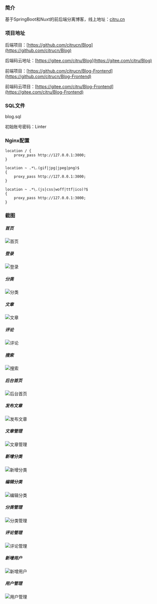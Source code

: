 ### 简介
基于SpringBoot和Nuxt的前后端分离博客，线上地址：[citru.cn](https://citru.cn)

### 项目地址
后端项目：[https://github.com/citrucn/Blog](https://github.com/citrucn/Blog)  

后端码云地址：[https://gitee.com/citru/Blog](https://gitee.com/citru/Blog)  

前端项目：[https://github.com/citrucn/Blog-Frontend](https://github.com/citrucn/Blog-Frontend) 
 
前端码云项目：[https://gitee.com/citru/Blog-Frontend](https://gitee.com/citru/Blog-Frontend)

### SQL文件
blog.sql

初始账号密码：Linter

### Nginx配置
```
location / {
    proxy_pass http://127.0.0.1:3000;
}

location ~ .*\.(gif|jpg|jpeg|png)$
{
    proxy_pass http://127.0.0.1:3000;
}
    
location ~ .*\.(js|css|woff|ttf|ico)?$
{
    proxy_pass http://127.0.0.1:3000;
}
```

### 截图
##### 首页
![首页](http://cdn.citru.cn/blog-index.png)
##### 登录
![登录](http://cdn.citru.cn/blog-login.png)
##### 分类
![分类](http://cdn.citru.cn/blog-catalog.png)
##### 文章
![文章](http://cdn.citru.cn/blog-article.png)
##### 评论
![评论](http://cdn.citru.cn/blog-comment-new.png)
##### 搜索
![搜索](http://cdn.citru.cn/blog-search.png)
##### 后台首页
![后台首页](http://cdn.citru.cn/blog-admin-index.png)
##### 发布文章
![发布文章](http://cdn.citru.cn/blog-article-new.png)
##### 文章管理
![文章管理](http://cdn.citru.cn/blog-article-list.png)
##### 新增分类
![新增分类](http://cdn.citru.cn/blog-category-new.png)
##### 编辑分类
![编辑分类](http://cdn.citru.cn/blog-category-edit.png)
##### 分类管理
![分类管理](http://cdn.citru.cn/blog-category-list.png)
##### 评论管理
![评论管理](http://cdn.citru.cn/blog-comment-list.png)
##### 新增用户
![新增用户](http://cdn.citru.cn/blog-user-new.png)
##### 用户管理
![用户管理](http://cdn.citru.cn/blog-user-list.png)